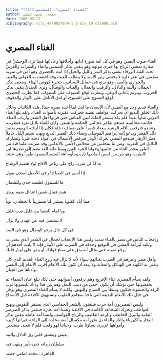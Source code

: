 ```yaml
---
title: "*الغناء المصري*. المقتبس 1(2)"
author: جمعة, محمد لطفي
date: 1906-03-27
bibliography: oclc_4770057679-i_2-div_10.d1e986.bib
---
```




#  الغناء المصري 


 الغناء صوت النفس وهو في كل أمة صورة آدابها وأخلاقها وعاداتها فبينا ترى الوحشيَّ في مفازة تمشي الرياح بها حيرى مولهة وهو يتغنى بذكر الشمس والماء والشراب والعربيَّ تحت القبة الزرقاء يتغنى بذكر البدر والليل والخيل إذا أنت بالحضري وهو آمن في سربه مطمئن في عقر داره لا يخشى زئير الأسد ولا يتطلب الغيث وقد احتفت به الغواني والغيد، والجواري والعبيد، وهو يرتع في خمائل البساتين، يتجرع كؤوس الهناء، ويتغنى بذكر الجمال، والتيه والدلال، والرقيب والعذال، والعتاب والوصال، وترى الجنديَّ يتغنى بذكر الحروب، ويترنم بأغاني الوغى، ويطرب لوقع السيوف على السيوف، كما يطرب الحضري لوقع الصنوج على الصنوج، أو لدق الأنامل على الأوتار والدفوف. 

 والغناء قديم وجد مع النفس لأن الإنسان ما لبث لما أخذه بصره   جمال هذه الكائنات وجلال ذلك الخلق البديع أن تحركت عواطف نفسه فحركت عقيرته بأصوات الغناء. ولقد بلغ الغناء العربي شأواً بعيداً فلم يكد يستقر الملك لبني العباس حتى قربوا أهل الشعر وأرباب الغناء. فكانت مجالسه عندهم تفاخر مجالس الحكمة والشعر. وكان للغناء بلابل تغرد فتطرب، وتشدو فترقص. أقام الرشيد ببغداد قصراً على ضفاف دجلة فكان إذا أرقته الهموم يقصد ذلك القصر ويدعو إليه إبراهيم الموصلي ويضاء ذلك القصر البديع ويهب نسيم الليل حاملاً عطر الأزهار فيندفع المغني يحرك الأوتار فترقص الأسماك في أمواه دجلة طرباً وتشاركه البلابل في التغريد. ومن لنا بمجلس من مجالس الأنس بالأندلس وقد ضربت علينا قبة من البلور ينحدر الماء من جانبيها وحولنا الخرد العين وبيننا  مائة  القد تضم إلى صدرها ابن الطرب وهو يئن من لمس أصابعها تارة ويتأوه آهة المتيم المعمود طوراً وهي تنشد: 

 ما لذَّ لي شرب راح  على رياض الأقاح  لولا هضيم الوشاح 

 إذا أسى في الصباح  أو في الأصيل  أضحى يقول 

 ما للشمول  لطمت خدي  وللشمال 

 هبت فمال  غصن اعتدال  ضمه بردي 

 مما أباد القلوبا  يمشي لنا مستريباً  يا لحظه رد ثوباً 

 ويا لماه الشنيا  برد غليل  صب عليل  

 لا يستميل  فيه عن عهدي  ولا يزال 

 في كل حال  يرجو الوصال  وهو في الصد 

 وإعجاب الناس في مصر بالغناء شديد وليس هذا الإعجاب لجمال في الشعر   الذي يتغنى به ولكنه لبراعة المغني في التوقيع وحذقه في الضرب على الأوتار فإنه لا يلبث أحدهم أن يرفع صوته حتى تخال أنه يدق على صنج فؤادك أو ينقر على أوتار قلبك. 

 وأهل مصر وغيرهم في الطرب بغنائهم سواء لأنه لا تزال فيه روح الغناء القديم الذي كان يتغنى به الكهنة في الهياكل والمعابد ولا يبعد أن تكون تلك الأنغام أقرب الأنغام إلى النفس وأدناها من الجنان. 

 ولقد يسأم المصري غناء الإفرنج وهم يرفعون أصواتهم حتى تكاد تبلغ عنان السماء ثم يخفضونها حتى توشك أن تكون أخفى من دبيب النمل وهم بين هذا وذاك يلبسونها ثوب الرقة والخشونة فتكون وسطاً بين الصياح والنهيق. ولكنه لا يسأم الغناء المصري وهو يرفل في حلل تلك الأنغام البديعة التي تأخذ بمجامع القلوب وتستهوي الأفئدة قبل الأسماع. 

 وليس المصريون أمة حرب فيتغنون بالشعر الحماسي الذي يستفز النفوس ويهيج العواطف ويحرك الشجاعة الكامنة في الأفئدة ولسنا أمة بحارة فنتغنى بذكر الصرصر العاتية والبرق الخاطف والرعد القاصف والرياح العواصف ولسنا أمة عاملة نتغنى بذكر البخار والكهرباء والنار والماء بل نحن أمة مكسال آمنة مخلدة إلى الراحة خيراتها كثيرة وأمواهها غزيرة، نساؤنا طرب، وحياتنا لهو ولعب فلم لا نتغنى منشدين 

 يعيش ويعشق قلبي   رق الدلال والتيه  

 سلطان زمانه حبي   يأمر وينهى فيه  

 القاهرة  :  محمد  لطفي  جمعة 
